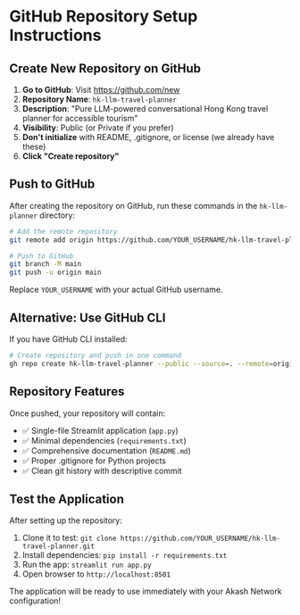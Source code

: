 # GitHub Repository Setup Instructions

## Create New Repository on GitHub

1. **Go to GitHub**: Visit https://github.com/new
2. **Repository Name**: `hk-llm-travel-planner`
3. **Description**: "Pure LLM-powered conversational Hong Kong travel planner for accessible tourism"
4. **Visibility**: Public (or Private if you prefer)
5. **Don't initialize** with README, .gitignore, or license (we already have these)
6. **Click "Create repository"**

## Push to GitHub

After creating the repository on GitHub, run these commands in the `hk-llm-planner` directory:

```bash
# Add the remote repository
git remote add origin https://github.com/YOUR_USERNAME/hk-llm-travel-planner.git

# Push to GitHub
git branch -M main
git push -u origin main
```

Replace `YOUR_USERNAME` with your actual GitHub username.

## Alternative: Use GitHub CLI

If you have GitHub CLI installed:

```bash
# Create repository and push in one command
gh repo create hk-llm-travel-planner --public --source=. --remote=origin --push
```

## Repository Features

Once pushed, your repository will contain:
- ✅ Single-file Streamlit application (`app.py`)
- ✅ Minimal dependencies (`requirements.txt`)
- ✅ Comprehensive documentation (`README.md`)
- ✅ Proper .gitignore for Python projects
- ✅ Clean git history with descriptive commit

## Test the Application

After setting up the repository:

1. Clone it to test: `git clone https://github.com/YOUR_USERNAME/hk-llm-travel-planner.git`
2. Install dependencies: `pip install -r requirements.txt`
3. Run the app: `streamlit run app.py`
4. Open browser to `http://localhost:8501`

The application will be ready to use immediately with your Akash Network configuration!
